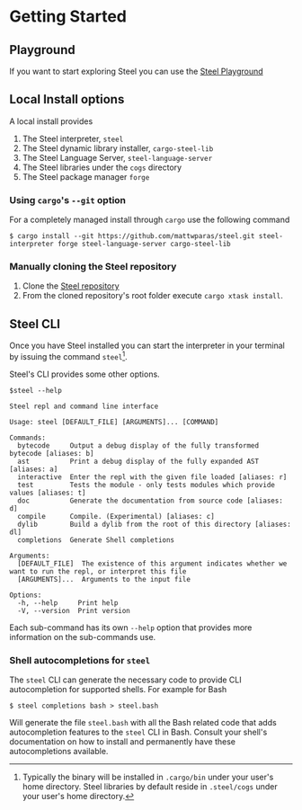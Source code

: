 # Getting Started

## Playground

If you want to start exploring Steel you can use the [Steel
Playground](https://mattwparas.github.io/steel-playground/dev)

## Local Install options

A local install provides

1. The Steel interpreter, `steel`
1. The Steel dynamic library installer, `cargo-steel-lib`
1. The Steel Language Server, `steel-language-server`
1. The Steel libraries under the `cogs` directory
1. The Steel package manager `forge`


### Using `cargo`'s `--git` option

For a completely managed install through `cargo` use the following command

```
$ cargo install --git https://github.com/mattwparas/steel.git steel-interpreter forge steel-language-server cargo-steel-lib
```

### Manually cloning the Steel repository

1. Clone the [Steel repository](https://github.com/mattwparas/steel)
1. From the cloned repository's root folder execute `cargo xtask install`.


## Steel CLI

Once you have Steel installed you can start the interpreter in your
terminal by issuing the command `steel`[^path-note].

[^path-note]: Typically the binary will be installed in `.cargo/bin`
under your user's home directory. Steel libraries by default reside in
`.steel/cogs` under your user's home directory.


Steel's CLI provides some other options.

```
$steel --help

Steel repl and command line interface

Usage: steel [DEFAULT_FILE] [ARGUMENTS]... [COMMAND]

Commands:
  bytecode     Output a debug display of the fully transformed bytecode [aliases: b]
  ast          Print a debug display of the fully expanded AST [aliases: a]
  interactive  Enter the repl with the given file loaded [aliases: r]
  test         Tests the module - only tests modules which provide values [aliases: t]
  doc          Generate the documentation from source code [aliases: d]
  compile      Compile. (Experimental) [aliases: c]
  dylib        Build a dylib from the root of this directory [aliases: dl]
  completions  Generate Shell completions

Arguments:
  [DEFAULT_FILE]  The existence of this argument indicates whether we want to run the repl, or interpret this file
  [ARGUMENTS]...  Arguments to the input file

Options:
  -h, --help     Print help
  -V, --version  Print version
```

Each sub-command has its own `--help` option that provides more
information on the sub-commands use.


### Shell autocompletions for `steel`

The `steel` CLI can generate the necessary code to provide CLI
autocompletion for supported shells. For example for Bash

```
$ steel completions bash > steel.bash
```

Will generate the file `steel.bash` with all the Bash related code
that adds autocompletion features to the `steel` CLI in Bash. Consult
your shell's documentation on how to install and permanently have
these autocompletions available.
